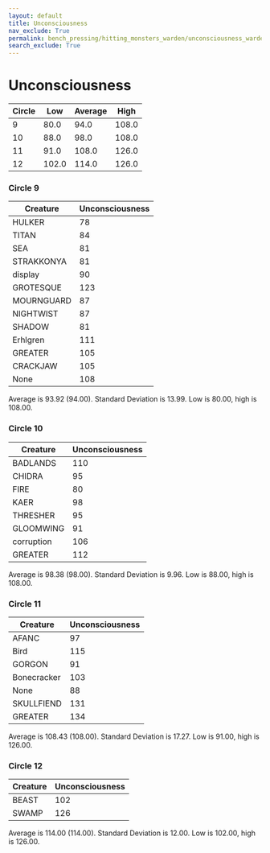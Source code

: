 ```yaml
---
layout: default
title: Unconsciousness
nav_exclude: True
permalink: bench_pressing/hitting_monsters_warden/unconsciousness_warden
search_exclude: True
---
```

# Unconsciousness

| Circle| Low | Average | High|
|-------|-----|---------|-----|
|9 |80.0  |94.0  |108.0  |
|10 |88.0  |98.0  |108.0  |
|11 |91.0  |108.0  |126.0  |
|12 |102.0  |114.0  |126.0  |

### Circle 9

| Creature               | Unconsciousness       |
|------------------------|-------------------|
| HULKER           |        78         |
| TITAN            |        84         |
| SEA              |        81         |
| STRAKKONYA       |        81         |
| display          |        90         |
| GROTESQUE        |        123        |
| MOURNGUARD       |        87         |
| NIGHTWIST        |        87         |
| SHADOW           |        81         |
| Erhlgren         |        111        |
| GREATER          |        105        |
| CRACKJAW         |        105        |
| None             |        108        |

Average is 93.92 (94.00). Standard Deviation is 13.99. Low is 80.00, high is 108.00.

### Circle 10

| Creature               | Unconsciousness       |
|------------------------|-------------------|
| BADLANDS         |        110        |
| CHIDRA           |        95         |
| FIRE             |        80         |
| KAER             |        98         |
| THRESHER         |        95         |
| GLOOMWING        |        91         |
| corruption       |        106        |
| GREATER          |        112        |

Average is 98.38 (98.00). Standard Deviation is 9.96. Low is 88.00, high is 108.00.

### Circle 11

| Creature               | Unconsciousness       |
|------------------------|-------------------|
| AFANC            |        97         |
| Bird             |        115        |
| GORGON           |        91         |
| Bonecracker      |        103        |
| None             |        88         |
| SKULLFIEND       |        131        |
| GREATER          |        134        |

Average is 108.43 (108.00). Standard Deviation is 17.27. Low is 91.00, high is 126.00.

### Circle 12

| Creature               | Unconsciousness       |
|------------------------|-------------------|
| BEAST            |        102        |
| SWAMP            |        126        |

Average is 114.00 (114.00). Standard Deviation is 12.00. Low is 102.00, high is 126.00.


